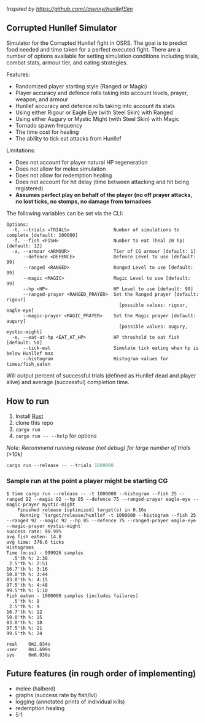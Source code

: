 *Inspired by https://github.com/Jawnny/hunllefSim*

## Corrupted Hunllef Simulator

Simulator for the Corrupted Hunllef fight in OSRS. The goal is to predict food
needed and time taken for a perfect executed fight. There are a number of
options available for setting simulation conditions including trials, combat
stats, armour tier, and eating strategies.

Features:
- Randomized player starting style (Ranged or Magic)
- Player accuracy and defence rolls taking into account levels, prayer, weapon,
  and armour
- Hunllef accuracy and defence rolls taking into account its stats
- Using either Rigour or Eagle Eye (with Steel Skin) with Ranged
- Using either Augury or Mystic Might (with Steel Skin) with Magic
- Tornado spawn frequency
- The time cost for healing
- The ability to tick eat attacks from Hunllef

Limitations:
- Does not account for player natural HP regeneration
- Does not allow for melee simulation
- Does not allow for redemption healing
- Does not account for hit delay (time between attacking and hit being
  registered)
- **Assumes perfect play on behalf of the player (no off prayer attacks, no lost
  ticks, no stomps, no damage from tornadoes**


The following variables can be set via the CLI:
```
Options:
  -t, --trials <TRIALS>                Number of simulations to complete [default: 100000]
  -f, --fish <FISH>                    Number to eat (heal 20 hp) [default: 12]
  -a, --armour <ARMOUR>                Tier of CG armour [default: 1]
      --defence <DEFENCE>              Defence Level to use [default: 99]
      --ranged <RANGED>                Ranged Level to use [default: 99]
      --magic <MAGIC>                  Magic Level to use [default: 99]
      --hp <HP>                        HP Level to use [default: 99]
      --ranged-prayer <RANGED_PRAYER>  Set the Ranged prayer [default: rigour]
                                         [possible values: rigour, eagle-eye]
      --magic-prayer <MAGIC_PRAYER>    Set the Magic prayer [default: augury]
                                         [possible values: augury, mystic-might]
  -e, --eat-at-hp <EAT_AT_HP>          HP threshold to eat fish [default: 50]
      --tick-eat                       Simulate tick eating when hp is below Hunllef max
      --histogram                      Histogram values for times/fish_eaten
```

Will output percent of successful trials (defined as Hunllef dead and player
alive) and average (successful) completion time.


## How to run

1. Install [Rust](https://www.rust-lang.org/tools/install)
2. clone this repo
3. `cargo run` 
4. `cargo run -- --help` for options

*Note: Recommend running release (not debug) for large number of trials (>10k)*
```rust
cargo run --release -- --trials 1000000
```

### Sample run at the point a player might be starting CG

```
$ time cargo run --release -- -t 1000000 --histogram --fish 25 --ranged 92 --magic 92 --hp 85 --defence 75 --ranged-prayer eagle-eye --magic-prayer mystic-might
    Finished release [optimized] target(s) in 0.16s
     Running `target/release/hunllef -t 1000000 --histogram --fish 25 --ranged 92 --magic 92 --hp 85 --defence 75 --ranged-prayer eagle-eye --magic-prayer mystic-might`
success rate: 99.99%
avg fish eaten: 14.8
avg time: 376.6 ticks
Histograms
Time (m:ss) - 999926 samples
  .5'th %: 2:38
 2.5'th %: 2:51
16.7'th %: 3:16
50.0'th %: 3:44
83.0'th %: 4:15
97.5'th %: 4:48
99.5'th %: 5:10
Fish eaten - 1000000 samples (includes failures)
  .5'th %: 8
 2.5'th %: 9
16.7'th %: 12
50.0'th %: 15
83.0'th %: 18
97.5'th %: 21
99.5'th %: 24

real    0m2.034s
user    0m1.699s
sys     0m0.030s
```

## Future features (in rough order of implementing)
- melee (halberd)
- graphs (success rate by fish/lvl)
- logging (annotated prints of individual kills)
- redemption healing
- 5:1
